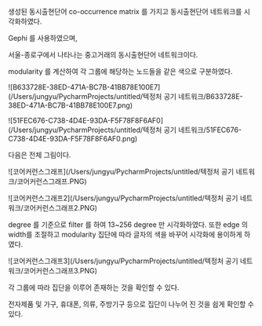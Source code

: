 생성된 동시출현단어 co-occurrence matrix 를 가지고 동시출현단어 네트워크를 시각화하였다.

Gephi 를 사용하였으며,

서울-종로구에서 나타나는 중고거래의 동시출현단어 네트워크이다.

modularity 를 계산하여 각 그룹에 해당하는 노드들을 같은 색으로 구분하였다.

![B633728E-38ED-471A-BC7B-41BB78E100E7](/Users/jungyu/PycharmProjects/untitled/텍정처 공기 네트워크/B633728E-38ED-471A-BC7B-41BB78E100E7.png)

![51FEC676-C738-4D4E-93DA-F5F78F8F6AF0](/Users/jungyu/PycharmProjects/untitled/텍정처 공기 네트워크/51FEC676-C738-4D4E-93DA-F5F78F8F6AF0.png)

다음은 전체 그림이다.

![코어커런스그래프](/Users/jungyu/PycharmProjects/untitled/텍정처 공기 네트워크/코어커런스그래프.PNG)

![코어커런스그래프2](/Users/jungyu/PycharmProjects/untitled/텍정처 공기 네트워크/코어커런스그래프2.PNG)

degree 를 기준으로 filter 를 하여 13~256 degree 만 시각화하였다. 또한 edge 의 width를 조절하고 modularity 집단에 따라 글자의 색을 바꾸어 시각화에 용이하게 하였다.

![코어커런스그래프3](/Users/jungyu/PycharmProjects/untitled/텍정처 공기 네트워크/코어커런스그래프3.PNG)

각 그룹에 따라 집단을 이루어 존재하는 것을 확인할 수 있다.

전자제품 및 가구, 휴대폰, 의류, 주방기구 등으로 집단이 나누어 진 것을 쉽게 확인할 수 있다.